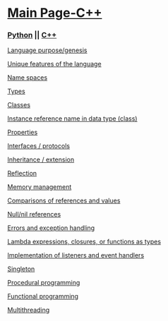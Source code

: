 # [Main Page-C++](https://github.com/lydsnyder/OO-Language-Comparison/blob/master/README.md)

### [Python](https://github.com/lydsnyder/OO-Language-Comparison/blob/master/Python/contents.md) || [C++](https://github.com/lydsnyder/OO-Language-Comparison/blob/master/c++/contents.md)

[Language purpose/genesis](https://github.com/lydsnyder/OO-Language-Comparison/blob/master/Python/2%20language%20purpose%20and%20genesis.md)

[Unique features of the language]()

[Name spaces]()

[Types]()

[Classes]()

[Instance reference name in data type (class)]()

[Properties]()

[Interfaces / protocols]()

[Inheritance / extension]()

[Reflection]()

[Memory management]()

[Comparisons of references and values]()

[Null/nil references]()

[Errors and exception handling]()

[Lambda expressions, closures, or functions as types]()

[Implementation of listeners and event handlers]()

[Singleton]()

[Procedural programming]()

[Functional programming]()

[Multithreading]()
